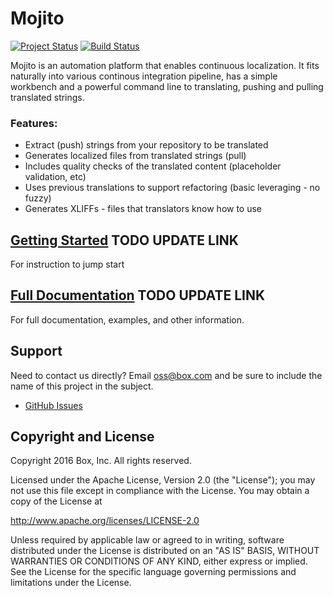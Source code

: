Mojito 
====
[![Project Status](http://opensource.box.com/badges/active.svg)](http://opensource.box.com/badges)
[![Build Status](http://pod4101-overmind01.pod.box.net:8080/buildStatus/icon?job=LocalizationPlatform/MergeToReact)](http://pod4101-overmind01.pod.box.net:8080/job/LocalizationPlatform/job/MergedToReact/)

Mojito is an automation platform that enables continuous localization.  It fits naturally into various continous integration pipeline, has a simple workbench and a powerful command line to translating, pushing and pulling translated strings.  

### Features:
- Extract (push) strings from your repository to be translated
- Generates localized files from translated strings (pull)
- Includes quality checks of the translated content (placeholder validation, etc)
- Uses previous translations to support refactoring (basic leveraging - no fuzzy)
- Generates XLIFFs - files that translators know how to use

## [Getting Started](https://gitenterprise.inside-box.net/pages/Box/l10n/getting-started/) TODO UPDATE LINK
For instruction to jump start

## [Full Documentation](https://gitenterprise.inside-box.net/pages/Box/l10n/documentation/) TODO UPDATE LINK
For full documentation, examples, and other information.

## Support

Need to contact us directly? Email oss@box.com and be sure to include the name of this project in the subject.
- [GitHub Issues](https://github.com/Box/Mojito/issues)

## Copyright and License

Copyright 2016 Box, Inc. All rights reserved.

Licensed under the Apache License, Version 2.0 (the "License");
you may not use this file except in compliance with the License.
You may obtain a copy of the License at

   http://www.apache.org/licenses/LICENSE-2.0

Unless required by applicable law or agreed to in writing, software
distributed under the License is distributed on an "AS IS" BASIS,
WITHOUT WARRANTIES OR CONDITIONS OF ANY KIND, either express or implied.
See the License for the specific language governing permissions and
limitations under the License.
